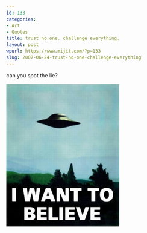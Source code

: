 ```yaml
---
id: 133
categories:
- Art
- Quotes
title: trust no one. challenge everything.
layout: post
wpurl: https://www.mijit.com/?p=133
slug: 2007-06-24-trust-no-one-challenge-everything
---
```

can you spot the lie?

<a href='/images/2007/06/i-want-to-believe-small.jpg' title='i want to believe'><img src='/images/2007/06/i-want-to-believe-small.jpg' alt='i want to believe' /></a>
